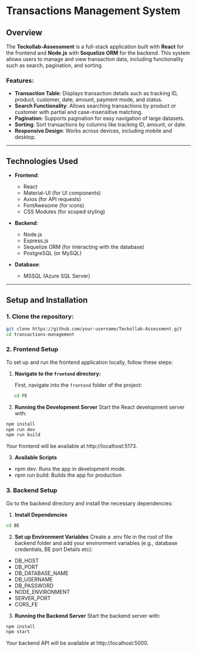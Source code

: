 # Transactions Management System

## Overview

The **Teckollab-Assessment** is a full-stack application built with **React** for the frontend and **Node.js** with **Sequelize ORM** for the backend. This system allows users to manage and view transaction data, including functionality such as search, pagination, and sorting.

### Features:
- **Transaction Table**: Displays transaction details such as tracking ID, product, customer, date, amount, payment mode, and status.
- **Search Functionality**: Allows searching transactions by product or customer with partial and case-insensitive matching.
- **Pagination**: Supports pagination for easy navigation of large datasets.
- **Sorting**: Sort transactions by columns like tracking ID, amount, or date.
- **Responsive Design**: Works across devices, including mobile and desktop.

---

## Technologies Used

- **Frontend**:
  - React
  - Material-UI (for UI components)
  - Axios (for API requests)
  - FontAwesome (for icons)
  - CSS Modules (for scoped styling)

- **Backend**:
  - Node.js
  - Express.js
  - Sequelize ORM (for interacting with the database)
  - PostgreSQL (or MySQL)

- **Database**:
  - MSSQL (Azure SQL Server)

---

## Setup and Installation

### 1. Clone the repository:
```bash
git clone https://github.com/your-username/Teckollab-Assessment.git
cd transactions-management 
```

### 2. Frontend Setup

To set up and run the frontend application locally, follow these steps:

1. **Navigate to the `frontend` directory:**

   First, navigate into the `frontend` folder of the project:

```bash
   cd FE
```
2. **Running the Development Server**
Start the React development server with:

```bash
npm install
npm run dev  
npm run build
```

Your frontend will be available at http://localhost:5173.

3. **Available Scripts**
- npm dev: Runs the app in development mode.
- npm run build: Builds the app for production


### 3. Backend Setup
Go to the backend directory and install the necessary dependencies:
1. **Install Dependencies**

```bash
cd BE
```
2. **Set up Environment Variables**
Create a .env file in the root of the backend folder and add your environment variables (e.g., database credentials, BE port Details etc):
- DB_HOST
- DB_PORT
- DB_DATABASE_NAME
- DB_USERNAME
- DB_PASSWORD
- NODE_ENVIRONMENT
- SERVER_PORT
- CORS_FE
3. **Running the Backend Server**
Start the backend server with:

```bash
npm install
npm start
```

Your backend API will be available at http://localhost:5000.


